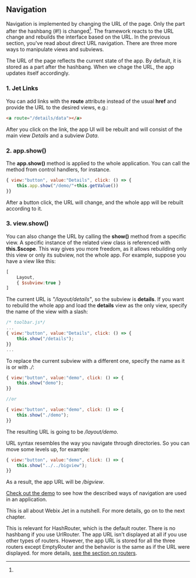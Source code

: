 ## Navigation

Navigation is implemented by changing the URL of the page. Only the part after the hashbang \(\#!\) is changed[^1]. The framework reacts to the URL change and rebuilds the interface based on the URL. In the previous section, you've read about direct URL navigation. There are three more ways to manipulate views and subviews.

The URL of the page reflects the current state of the app. By default, it is stored as a part after the hashbang. When we chage the URL, the app updates itself accordingly. 


### 1. Jet Links

You can add links with the **route** attribute instead of the usual **href** and provide the URL to the desired views, e.g.:

```html
<a route="/details/data"></a>
```

After you click on the link, the app UI will be rebuilt and will consist of the main view _Details_ and a subview _Data_.

### 2. app.show\(\)

The **app.show\(\)** method is applied to the whole application. You can call the method from control handlers, for instance.

```js
{ view:"button", value:"Details", click: () => {
    this.app.show("/demo/"+this.getValue())
}}
```

After a button click, the URL will change, and the whole app will be rebuilt according to it.

### 3. view.show\(\)

You can also change the URL by calling the **show\(\)** method from a specific view. A specific instance of the related view class is referenced with **this.$scope**. This way gives you more freedom, as it allows rebuilding only this view or only its subview, not the whole app. For example, suppose you have a view like this:

```js
[
    Layout,
    { $subview:true }
]
```

The current URL is _"/layout/details"_, so the subview is **details**. If you want to rebuild the whole app and load the **details** view as the only view, specify the name of the view with a slash:

```js
/* toolbar.js*/
...
{ view:"button", value:"Details", click: () => {
    this.show("/details");
}}
...
```

To replace the current subview with a different one, specify the name as it is or with *./*:

```js
{ view:"button", value:"demo", click: () => {
    this.show("demo");
}}

//or

{ view:"button", value:"demo", click: () => {
    this.show("./demo");
}}
```

The resulting URL is going to be */layout/demo*.

URL syntax resembles the way you navigate through directories. So you can move some levels up, for example:

```js
{ view:"button", value:"demo", click: () => {
    this.show("../../bigview");
}}
```

As a result, the app URL will be */bigview*.

[Check out the demo](https://github.com/webix-hub/jet-core/blob/master/samples/02_life_stages.html) to see how the described ways of navigation are used in an application.

This is all about Webix Jet in a nutshell. For more details, go on to the next chapter.

<!-- footnotes -->
[^1]:
This is relevant for HashRouter, which is the default router. There is no hashbang if you use UrlRouter. The app URL isn't displayed at all if you use other types of routers. However, the app URL is stored for all the three routers except EmptyRouter and the behavior is the same as if the URL were displayed.  for more details, [see the section on routers](../details/routers.md).